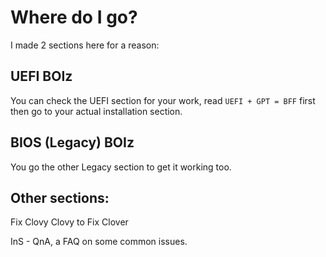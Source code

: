 # Where do I go?

I made 2 sections here for a reason:

## UEFI BOIz

You can check the UEFI section for your work, read `UEFI + GPT = BFF` first then go to your actual installation section.

## BIOS \(Legacy\) BOIz

You go the other Legacy section to get it working too.

## Other sections:

Fix Clovy Clovy to Fix Clover

InS - QnA, a FAQ on some common issues.

